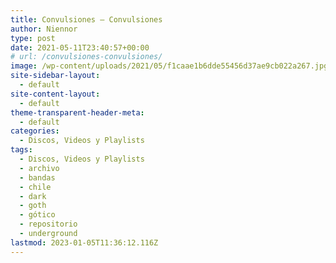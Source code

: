 ```yaml
---
title: Convulsiones – Convulsiones
author: Niennor
type: post
date: 2021-05-11T23:40:57+00:00
# url: /convulsiones-convulsiones/
image: /wp-content/uploads/2021/05/f1caae1b6dde55456d37ae9cb022a267.jpg
site-sidebar-layout:
  - default
site-content-layout:
  - default
theme-transparent-header-meta:
  - default
categories:
  - Discos, Videos y Playlists
tags:
  - Discos, Videos y Playlists
  - archivo
  - bandas
  - chile
  - dark
  - goth
  - gótico
  - repositorio
  - underground
lastmod: 2023-01-05T11:36:12.116Z
---
```

<figure class="wp-block-embed is-type-rich is-provider-soundcloud wp-block-embed-soundcloud wp-embed-aspect-4-3 wp-has-aspect-ratio">

<div class="wp-block-embed__wrapper">
</div></figure>
